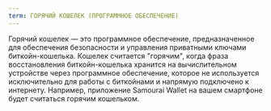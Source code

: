 ```yaml
---
term: ГОРЯЧИЙ КОШЕЛЕК (ПРОГРАММНОЕ ОБЕСПЕЧЕНИЕ)
---
```


Горячий кошелек — это программное обеспечение, предназначенное для обеспечения безопасности и управления приватными ключами биткойн-кошелька. Кошелек считается "горячим", когда фраза восстановления биткойн-кошелька хранится на вычислительном устройстве через программное обеспечение, которое не используется исключительно для работы с биткойнами и напрямую подключено к интернету. Например, приложение Samourai Wallet на вашем смартфоне будет считаться горячим кошельком.
